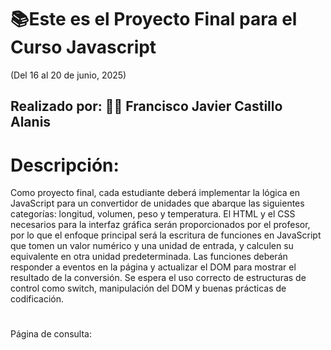 # 📚Este es el Proyecto Final para el Curso Javascript
(Del 16 al 20 de junio, 2025)  
## Realizado por: 👨‍💻 Francisco Javier Castillo Alanis
# Descripción:
Como proyecto final, cada estudiante deberá implementar la lógica en JavaScript para un convertidor de unidades que abarque las siguientes categorías: longitud, volumen, peso y temperatura. El HTML y el CSS necesarios para la interfaz gráfica serán proporcionados por el profesor, por lo que el enfoque principal será la escritura de funciones en JavaScript que tomen un valor numérico y una unidad de entrada, y calculen su equivalente en otra unidad predeterminada. Las funciones deberán responder a eventos en la página y actualizar el DOM para mostrar el resultado de la conversión. Se espera el uso correcto de estructuras de control como switch, manipulación del DOM y buenas prácticas de codificación.
#
Página de consulta: 
